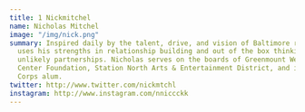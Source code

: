 ```yaml
---
title: 1 Nickmitchel
name: Nicholas Mitchel
image: "/img/nick.png"
summary: Inspired daily by the talent, drive, and vision of Baltimore residents, Nicholas
  uses his strengths in relationship building and out of the box thinking to cultivate
  unlikely partnerships. Nicholas serves on the boards of Greenmount West Community
  Center Foundation, Station North Arts & Entertainment District, and is a Baltimore
  Corps alum.
twitter: http://www.twitter.com/nickmtchl
instagram: http://www.instagram.com/nniccckk
---
```


